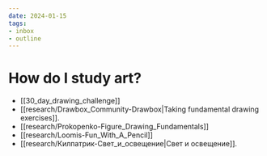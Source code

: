 ```yaml
---
date: 2024-01-15
tags:
- inbox
- outline
---
```


# How do I study art?

- [[30_day_drawing_challenge]]
- [[research/Drawbox_Community-Drawbox|Taking fundamental drawing exercises]].
- [[research/Prokopenko-Figure_Drawing_Fundamentals]]
- [[research/Loomis-Fun_With_A_Pencil]]
- [[research/Килпатрик-Свет_и_освещение|Свет и освещение]].
